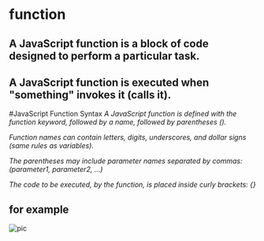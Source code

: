 # function

## A JavaScript function is a block of code designed to perform a particular task.
## A JavaScript function is executed when "something" invokes it (calls it).


#JavaScript Function Syntax
*A JavaScript function is defined with the function keyword, followed by a name, followed by parentheses ().*

*Function names can contain letters, digits, underscores, and dollar signs (same rules as variables).*

*The parentheses may include parameter names separated by commas:
(parameter1, parameter2, ...)*

*The code to be executed, by the function, is placed inside curly brackets: {}*

## for example
![pic](https://i.stack.imgur.com/91USO.png)

